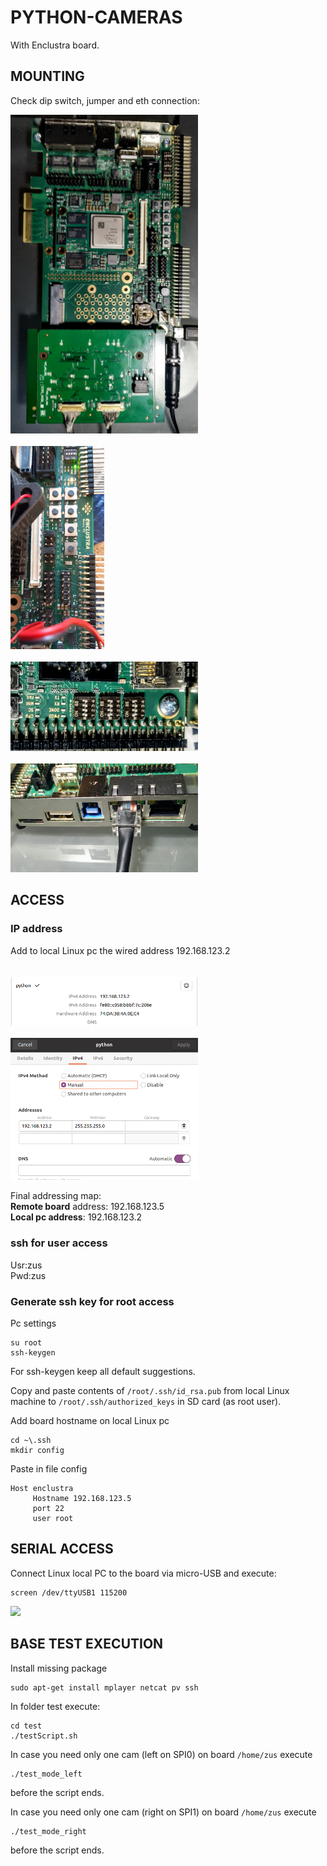 # PYTHON-CAMERAS
With Enclustra board.

## MOUNTING

Check dip switch, jumper and eth connection:


<img src="img/mountedboard.jpg" width="300px">
<br><br>
<img src="img/jp.jpg" width="150px">
<br><br>
<img src="img/dip.jpg" width="300px">
<br><br>
<img src="img/eth.jpg" width="300px">

## ACCESS

### IP address
Add to local Linux pc the wired address 192.168.123.2  
<br><br>
<img src="img/address002.png" width="300px">
<br><br>
<img src="img/address001.png" width="300px">
 
Final addressing map:   
**Remote board** address: 192.168.123.5   
**Local pc address**: 192.168.123.2  

### ssh for user access

Usr:zus  
Pwd:zus

### Generate ssh key for root access

Pc settings
```
su root
ssh-keygen
```
For ssh-keygen keep all default suggestions.

Copy and paste contents of ```/root/.ssh/id_rsa.pub``` from local Linux machine to 
```/root/.ssh/authorized_keys``` in SD card (as root user).

Add board hostname on local Linux pc
```
cd ~\.ssh
mkdir config
```
Paste in file config
```
Host enclustra
     Hostname 192.168.123.5
     port 22
     user root
```

## SERIAL ACCESS
Connect Linux local PC to the board via micro-USB and execute:

```
screen /dev/ttyUSB1 115200
```
<img src="img/USB.jpg" width="300px">



## BASE TEST EXECUTION

Install missing package
```
sudo apt-get install mplayer netcat pv ssh
```

In folder test execute:
```
cd test
./testScript.sh
```

In case you need only one cam (left on SPI0) on board ```/home/zus``` execute
```
./test_mode_left
```
before the script ends.

In case you need only one cam (right on SPI1) on board ```/home/zus``` execute
```
./test_mode_right
```
before the script ends.

